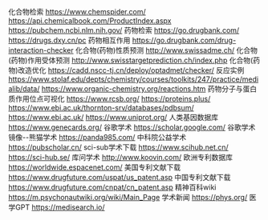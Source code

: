 化合物检索
https://www.chemspider.com/
https://api.chemicalbook.com/ProductIndex.aspx
https://pubchem.ncbi.nlm.nih.gov/
药物检索
https://go.drugbank.com/
https://drugs.dxy.cn/pc
药物相互作用
https://go.drugbank.com/drug-interaction-checker
化合物(药物)性质预测
http://www.swissadme.ch/
化合物(药物)作用受体预测
http://www.swisstargetprediction.ch/index.php
化合物(药物)改造优化
https://cadd.nscc-tj.cn/deploy/optadmet/checker/
反应实例
https://www.stolaf.edu/depts/chemistry/courses/toolkits/247/practice/medialib/data/
https://www.organic-chemistry.org/reactions.htm
药物分子与蛋白质作用位点可视化
https://www.rcsb.org/
https://proteins.plus/
https://www.ebi.ac.uk/thornton-srv/databases/pdbsum/
https://www.ebi.ac.uk/
https://www.uniprot.org/
人类基因数据库
https://www.genecards.org/
谷歌学术
https://scholar.google.com/
谷歌学术镜像--熊猫学术
https://panda985.com/
中科院公益学术
https://pubscholar.cn/
sci-sub学术下载
https://www.scihub.net.cn/
https://sci-hub.se/
库问学术
http://www.koovin.com/
欧洲专利数据库
https://worldwide.espacenet.com/
美国专利文献下载
https://www.drugfuture.com/uspat/us_patent.asp
中国专利文献下载
https://www.drugfuture.com/cnpat/cn_patent.asp
精神百科wiki
https://m.psychonautwiki.org/wiki/Main_Page
学术新闻
https://phys.org/
医学GPT
https://medisearch.io/
